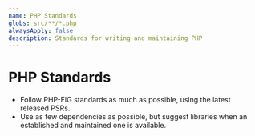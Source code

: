 ```yaml
---
name: PHP Standards
globs: src/**/*.php
alwaysApply: false
description: Standards for writing and maintaining PHP
---
```


# PHP Standards

- Follow PHP-FIG standards as much as possible, using the latest released PSRs.
- Use as few dependencies as possible, but suggest libraries when an established and maintained one is available.
